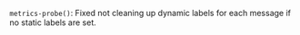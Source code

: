 `metrics-probe()`: Fixed not cleaning up dynamic labels for each message if no static labels are set.
